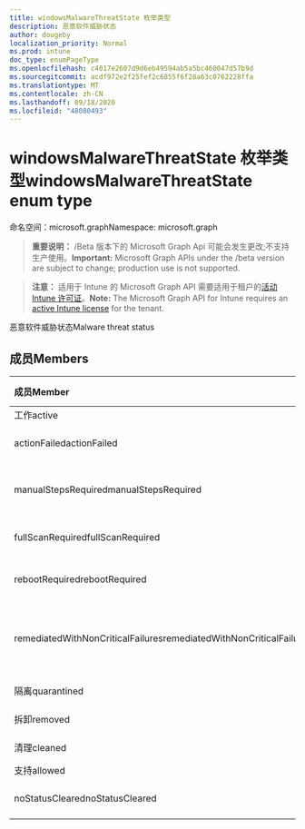 ```yaml
---
title: windowsMalwareThreatState 枚举类型
description: 恶意软件威胁状态
author: dougeby
localization_priority: Normal
ms.prod: intune
doc_type: enumPageType
ms.openlocfilehash: c4017e2607d9d6eb49594ab5a5bc460047d57b9d
ms.sourcegitcommit: acdf972e2f25fef2c6855f6f28a63c0762228ffa
ms.translationtype: MT
ms.contentlocale: zh-CN
ms.lasthandoff: 09/18/2020
ms.locfileid: "48080493"
---
```

# <a name="windowsmalwarethreatstate-enum-type"></a><span data-ttu-id="87b9f-103">windowsMalwareThreatState 枚举类型</span><span class="sxs-lookup"><span data-stu-id="87b9f-103">windowsMalwareThreatState enum type</span></span>

<span data-ttu-id="87b9f-104">命名空间：microsoft.graph</span><span class="sxs-lookup"><span data-stu-id="87b9f-104">Namespace: microsoft.graph</span></span>

> <span data-ttu-id="87b9f-105">**重要说明：** /Beta 版本下的 Microsoft Graph Api 可能会发生更改;不支持生产使用。</span><span class="sxs-lookup"><span data-stu-id="87b9f-105">**Important:** Microsoft Graph APIs under the /beta version are subject to change; production use is not supported.</span></span>

> <span data-ttu-id="87b9f-106">**注意：** 适用于 Intune 的 Microsoft Graph API 需要适用于租户的[活动 Intune 许可证](https://go.microsoft.com/fwlink/?linkid=839381)。</span><span class="sxs-lookup"><span data-stu-id="87b9f-106">**Note:** The Microsoft Graph API for Intune requires an [active Intune license](https://go.microsoft.com/fwlink/?linkid=839381) for the tenant.</span></span>

<span data-ttu-id="87b9f-107">恶意软件威胁状态</span><span class="sxs-lookup"><span data-stu-id="87b9f-107">Malware threat status</span></span>

## <a name="members"></a><span data-ttu-id="87b9f-108">成员</span><span class="sxs-lookup"><span data-stu-id="87b9f-108">Members</span></span>
|<span data-ttu-id="87b9f-109">成员</span><span class="sxs-lookup"><span data-stu-id="87b9f-109">Member</span></span>|<span data-ttu-id="87b9f-110">值</span><span class="sxs-lookup"><span data-stu-id="87b9f-110">Value</span></span>|<span data-ttu-id="87b9f-111">说明</span><span class="sxs-lookup"><span data-stu-id="87b9f-111">Description</span></span>|
|:---|:---|:---|
|<span data-ttu-id="87b9f-112">工作</span><span class="sxs-lookup"><span data-stu-id="87b9f-112">active</span></span>|<span data-ttu-id="87b9f-113">0</span><span class="sxs-lookup"><span data-stu-id="87b9f-113">0</span></span>|<span data-ttu-id="87b9f-114">活动</span><span class="sxs-lookup"><span data-stu-id="87b9f-114">Active</span></span>|
|<span data-ttu-id="87b9f-115">actionFailed</span><span class="sxs-lookup"><span data-stu-id="87b9f-115">actionFailed</span></span>|<span data-ttu-id="87b9f-116">1 </span><span class="sxs-lookup"><span data-stu-id="87b9f-116">1</span></span>|<span data-ttu-id="87b9f-117">操作失败</span><span class="sxs-lookup"><span data-stu-id="87b9f-117">Action failed</span></span>|
|<span data-ttu-id="87b9f-118">manualStepsRequired</span><span class="sxs-lookup"><span data-stu-id="87b9f-118">manualStepsRequired</span></span>|<span data-ttu-id="87b9f-119">2 </span><span class="sxs-lookup"><span data-stu-id="87b9f-119">2</span></span>|<span data-ttu-id="87b9f-120">必需的手动步骤</span><span class="sxs-lookup"><span data-stu-id="87b9f-120">Manual steps required</span></span>|
|<span data-ttu-id="87b9f-121">fullScanRequired</span><span class="sxs-lookup"><span data-stu-id="87b9f-121">fullScanRequired</span></span>|<span data-ttu-id="87b9f-122">第三章</span><span class="sxs-lookup"><span data-stu-id="87b9f-122">3</span></span>|<span data-ttu-id="87b9f-123">需要完全扫描</span><span class="sxs-lookup"><span data-stu-id="87b9f-123">Full scan required</span></span>|
|<span data-ttu-id="87b9f-124">rebootRequired</span><span class="sxs-lookup"><span data-stu-id="87b9f-124">rebootRequired</span></span>|<span data-ttu-id="87b9f-125">4 </span><span class="sxs-lookup"><span data-stu-id="87b9f-125">4</span></span>|<span data-ttu-id="87b9f-126">需要重新启动</span><span class="sxs-lookup"><span data-stu-id="87b9f-126">Reboot required</span></span>|
|<span data-ttu-id="87b9f-127">remediatedWithNonCriticalFailures</span><span class="sxs-lookup"><span data-stu-id="87b9f-127">remediatedWithNonCriticalFailures</span></span>|<span data-ttu-id="87b9f-128">5 </span><span class="sxs-lookup"><span data-stu-id="87b9f-128">5</span></span>|<span data-ttu-id="87b9f-129">修正了非严重故障</span><span class="sxs-lookup"><span data-stu-id="87b9f-129">Remediated with non critical failures</span></span> |
|<span data-ttu-id="87b9f-130">隔离</span><span class="sxs-lookup"><span data-stu-id="87b9f-130">quarantined</span></span>|<span data-ttu-id="87b9f-131">6 </span><span class="sxs-lookup"><span data-stu-id="87b9f-131">6</span></span>|<span data-ttu-id="87b9f-132">隔离</span><span class="sxs-lookup"><span data-stu-id="87b9f-132">Quarantined</span></span>|
|<span data-ttu-id="87b9f-133">拆卸</span><span class="sxs-lookup"><span data-stu-id="87b9f-133">removed</span></span>|<span data-ttu-id="87b9f-134">7 </span><span class="sxs-lookup"><span data-stu-id="87b9f-134">7</span></span>|<span data-ttu-id="87b9f-135">已删除</span><span class="sxs-lookup"><span data-stu-id="87b9f-135">Removed</span></span>|
|<span data-ttu-id="87b9f-136">清理</span><span class="sxs-lookup"><span data-stu-id="87b9f-136">cleaned</span></span>|<span data-ttu-id="87b9f-137">8 </span><span class="sxs-lookup"><span data-stu-id="87b9f-137">8</span></span>|<span data-ttu-id="87b9f-138">清理</span><span class="sxs-lookup"><span data-stu-id="87b9f-138">Cleaned</span></span>|
|<span data-ttu-id="87b9f-139">支持</span><span class="sxs-lookup"><span data-stu-id="87b9f-139">allowed</span></span>|<span data-ttu-id="87b9f-140">9 </span><span class="sxs-lookup"><span data-stu-id="87b9f-140">9</span></span>|<span data-ttu-id="87b9f-141">允许</span><span class="sxs-lookup"><span data-stu-id="87b9f-141">Allowed</span></span>|
|<span data-ttu-id="87b9f-142">noStatusCleared</span><span class="sxs-lookup"><span data-stu-id="87b9f-142">noStatusCleared</span></span>|<span data-ttu-id="87b9f-143">10 </span><span class="sxs-lookup"><span data-stu-id="87b9f-143">10</span></span>|<span data-ttu-id="87b9f-144">未清除状态</span><span class="sxs-lookup"><span data-stu-id="87b9f-144">No status cleared</span></span>|






